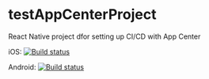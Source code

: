 # testAppCenterProject
React Native project dfor setting up CI/CD with App Center

iOS: [![Build status](https://build.appcenter.ms/v0.1/apps/8f5b75b1-7f9f-4280-84cb-b30da65332a2/branches/dev/badge)](https://appcenter.ms)

Android: [![Build status](https://build.appcenter.ms/v0.1/apps/07e41a82-fc1d-4d1e-95a4-58fe78a1d762/branches/dev/badge)](https://appcenter.ms)

